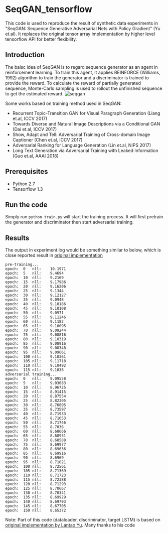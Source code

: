 # SeqGAN_tensorflow

This code is used to reproduce the result of synthetic data experiments in "SeqGAN: Sequence Generative Adversarial Nets with Policy Gradient" (Yu et.al). It replaces the original tensor array implementation by higher level tensorflow API for better flexibility.

## Introduction
The baisc idea of SeqGAN is to regard sequence generator as an agent in reinforcement learning. To train this agent, it applies REINFORCE (Williams, 1992) algorithm to train the generator and a discriminator is trained to provide the reward. To calculate the reward of partially generated sequence, Monte-Carlo sampling is used to rollout the unfinished sequence to get the estimated reward.
![seqgan](https://github.com/ChenChengKuan/SeqGAN_tensorflow/blob/master/misc/seqgan.png)

Some works based on training method used in SeqGAN:
   * Recurrent Topic-Transition GAN for Visual Paragraph Generation (Liang et.al, ICCV 2017)
   * Towards Diverse and Natural Image Descriptions via a Conditional GAN (Dai et.al, ICCV 2017)
   * Show, Adapt and Tell: Adversarial Training of Cross-domain Image Captioner (Chen et.al, ICCV 2017)
   * Adversarial Ranking for Language Generation (Lin et.al, NIPS 2017)
   * Long Text Generation via Adversarial Training with Leaked Information (Guo et.al, AAAI 2018)

## Prerequisites
   * Python 2.7
   * Tensorflow 1.3
## Run the code
Simply run `python train.py` will start the training process. It will first pretrain the generator and discriminator then start adversarial training.

## Results
The output in experiment.log would be something similar to below, which is close reported result in [original implementation](https://github.com/LantaoYu/SeqGAN)
```
pre-training...
epoch:	0	nll:	10.1971
epoch:	5	nll:	9.4694
epoch:	10	nll:	9.2169
epoch:	15	nll:	9.17986
epoch:	20	nll:	9.16206
epoch:	25	nll:	9.1344
epoch:	30	nll:	9.12127
epoch:	35	nll:	9.0948
epoch:	40	nll:	9.10186
epoch:	45	nll:	9.10108
epoch:	50	nll:	9.0971
epoch:	55	nll:	9.11246
epoch:	60	nll:	9.1182
epoch:	65	nll:	9.10095
epoch:	70	nll:	9.09244
epoch:	75	nll:	9.08816
epoch:	80	nll:	9.10319
epoch:	85	nll:	9.08916
epoch:	90	nll:	9.08348
epoch:	95	nll:	9.09661
epoch:	100	nll:	9.10361
epoch:	105	nll:	9.11718
epoch:	110	nll:	9.10492
epoch:	115	nll:	9.1038
adversarial training...
epoch:	0	nll:	9.09558
epoch:	5	nll:	9.03083
epoch:	10	nll:	8.96725
epoch:	15	nll:	8.91415
epoch:	20	nll:	8.87554
epoch:	25	nll:	8.82305
epoch:	30	nll:	8.76805
epoch:	35	nll:	8.73597
epoch:	40	nll:	8.71933
epoch:	45	nll:	8.71653
epoch:	50	nll:	8.71746
epoch:	55	nll:	8.7036
epoch:	60	nll:	8.68666
epoch:	65	nll:	8.68931
epoch:	70	nll:	8.68588
epoch:	75	nll:	8.69977
epoch:	80	nll:	8.69636
epoch:	85	nll:	8.69916
epoch:	90	nll:	8.6969
epoch:	95	nll:	8.71021
epoch:	100	nll:	8.72561
epoch:	105	nll:	8.71369
epoch:	110	nll:	8.71723
epoch:	115	nll:	8.72388
epoch:	120	nll:	8.71293
epoch:	125	nll:	8.70667
epoch:	130	nll:	8.70341
epoch:	135	nll:	8.69929
epoch:	140	nll:	8.69793
epoch:	145	nll:	8.67705
epoch:	150	nll:	8.65372
```
Note: Part of this code (dataloader, discriminator, target LSTM) is based on [original implementation by Lantao Yu](https://github.com/LantaoYu/SeqGAN). Many thanks to his code
